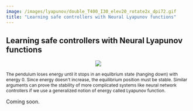 ```yaml
---
image: /images/lyapunov/double_T400_I30_elev20_rotate2x_dpi72.gif 
title: "Learning safe controllers with Neural Lyapunov functions"
---
```


## Learning safe controllers with Neural Lyapunov functions

<p align="center">
<img src="/images/lyapunov/double_T400_I30_elev20_rotate2x_dpi72_up.gif"  style="background:none; border:none; box-shadow:none;">
</p>
<span class="caption" STYLE="font-size:85%"> The pendulum loses energy until it stops in an equilbrium state (hanging down) with energy 0. 
 Since energy doesn't increase, the equilibrium position must be stable. Similar arguments can prove the stability of more complicated systems like neural network controllers if we use a generalized notion of energy called Lyapunov function. </span>

Coming soon. 
